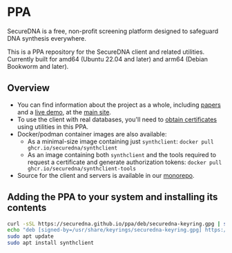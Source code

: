 # PPA
SecureDNA is a free, non-profit screening platform designed to safeguard DNA synthesis everywhere.

This is a PPA repository for the SecureDNA client and related utilities.  Currently built for amd64 (Ubuntu 22.04 and later) and arm64 (Debian Bookworm and later).

## Overview

- You can find information about the project as a whole, including [papers](https://securedna.org/research) and a [live demo](https://securedna.org/demo/), at the [main site](https://securedna.org).
- To use the client with real databases, you'll need to [obtain certificates](https://securedna.org/start/) using utilities in this PPA.
- Docker/podman container images are also available:
  - As a minimal-size image containing just `synthclient`: `docker pull ghcr.io/securedna/synthclient`
  - As an image containing both `synthclient` and the tools required to request a certificate and generate authorization tokens: `docker pull ghcr.io/securedna/synthclient-tools`
- Source for the client and servers is available in our [monorepo](https://github.com/SecureDNA/SecureDNA).

## Adding the PPA to your system and installing its contents

```bash
curl -sSL https://securedna.github.io/ppa/deb/securedna-keyring.gpg | sudo tee /usr/share/keyrings/securedna-keyring.gpg > /dev/null
echo "deb [signed-by=/usr/share/keyrings/securedna-keyring.gpg] https://securedna.github.io/ppa/deb ./" | sudo tee /etc/apt/sources.list.d/securedna.list > /dev/null
sudo apt update
sudo apt install synthclient
```
